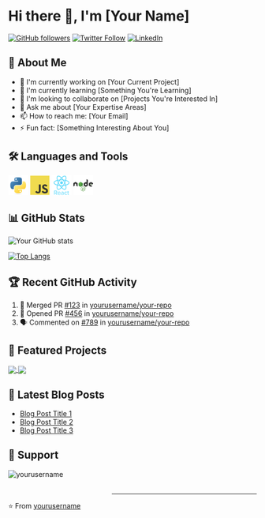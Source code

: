 # Hi there 👋, I'm [Your Name]

[![GitHub followers](https://img.shields.io/github/followers/yourusername?style=social)](https://github.com/yourusername)
[![Twitter Follow](https://img.shields.io/twitter/follow/yourusername?style=social)](https://twitter.com/yourusername)
[![LinkedIn](https://img.shields.io/badge/-LinkedIn-blue?style=flat-square&logo=Linkedin&logoColor=white&link=https://www.linkedin.com/in/yourusername/)](https://www.linkedin.com/in/yourusername/)

## 💫 About Me
- 🔭 I'm currently working on [Your Current Project]
- 🌱 I'm currently learning [Something You're Learning]
- 👯 I'm looking to collaborate on [Projects You're Interested In]
- 💬 Ask me about [Your Expertise Areas]
- 📫 How to reach me: [Your Email]
- ⚡ Fun fact: [Something Interesting About You]

## 🛠️ Languages and Tools
<p align="left">
<img src="https://raw.githubusercontent.com/devicons/devicon/master/icons/python/python-original.svg" alt="python" width="40" height="40"/>
<img src="https://raw.githubusercontent.com/devicons/devicon/master/icons/javascript/javascript-original.svg" alt="javascript" width="40" height="40"/>
<img src="https://raw.githubusercontent.com/devicons/devicon/master/icons/react/react-original-wordmark.svg" alt="react" width="40" height="40"/>
<img src="https://raw.githubusercontent.com/devicons/devicon/master/icons/nodejs/nodejs-original-wordmark.svg" alt="nodejs" width="40" height="40"/>
<!-- Add or remove icons based on your skills -->
</p>

## 📊 GitHub Stats
![Your GitHub stats](https://github-readme-stats.vercel.app/api?username=yourusername&show_icons=true&theme=radical)

[![Top Langs](https://github-readme-stats.vercel.app/api/top-langs/?username=yourusername&layout=compact&theme=radical)](https://github.com/yourusername/github-readme-stats)

## 🏆 Recent GitHub Activity
<!--START_SECTION:activity-->
1. 🎉 Merged PR [#123](https://github.com/yourusername/your-repo/pull/123) in [yourusername/your-repo](https://github.com/yourusername/your-repo)
2. 💪 Opened PR [#456](https://github.com/yourusername/your-repo/pull/456) in [yourusername/your-repo](https://github.com/yourusername/your-repo)
3. 🗣 Commented on [#789](https://github.com/yourusername/your-repo/issues/789) in [yourusername/your-repo](https://github.com/yourusername/your-repo)
<!--END_SECTION:activity-->

## 🌟 Featured Projects
<a href="https://github.com/yourusername/project-1">
  <img align="center" src="https://github-readme-stats.vercel.app/api/pin/?username=yourusername&repo=project-1&theme=radical" />
</a>
<a href="https://github.com/yourusername/project-2">
  <img align="center" src="https://github-readme-stats.vercel.app/api/pin/?username=yourusername&repo=project-2&theme=radical" />
</a>

## 📝 Latest Blog Posts
<!-- BLOG-POST-LIST:START -->
- [Blog Post Title 1](https://your-blog-url.com/post-1)
- [Blog Post Title 2](https://your-blog-url.com/post-2)
- [Blog Post Title 3](https://your-blog-url.com/post-3)
<!-- BLOG-POST-LIST:END -->

## 🎯 Support
<p><a href="https://www.buymeacoffee.com/yourusername"> <img align="left" src="https://cdn.buymeacoffee.com/buttons/v2/default-yellow.png" height="50" width="210" alt="yourusername" /></a></p><br><br>

---

⭐️ From [yourusername](https://github.com/yourusername)
